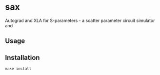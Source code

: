 # sax

Autograd and XLA for S-parameters - a scatter parameter circuit simulator and

## Usage

## Installation

`make install`
